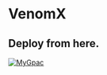 # VenomX

## Deploy from here.

<a href = "https://heroku.com/deploy?template=https://github.com/VenomXuserbot/VenomX"><img src="https://www.herokucdn.com/deploy/button.svg" alt="MyGpac"> </a>
